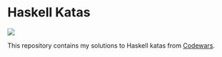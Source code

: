 # Haskell Katas
[![](https://www.codewars.com/users/tbsklg/badges/micro)](https://www.codewars.com/users/tbsklg)

This repository contains my solutions to Haskell katas from [Codewars](https://www.codewars.com).
